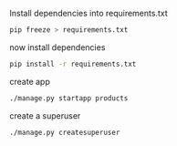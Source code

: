 Install dependencies into requirements.txt
```bash
pip freeze > requirements.txt
```
now install dependencies
```bash
pip install -r requirements.txt
```
create app
```bash
./manage.py startapp products
```
create a superuser
```bash
./manage.py createsuperuser
```
